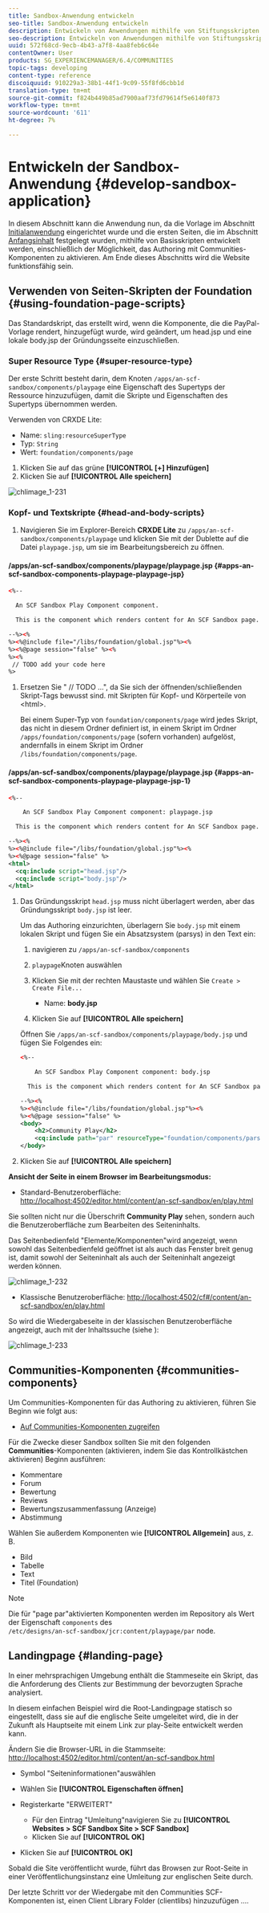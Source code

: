 ```yaml
---
title: Sandbox-Anwendung entwickeln
seo-title: Sandbox-Anwendung entwickeln
description: Entwickeln von Anwendungen mithilfe von Stiftungsskripten
seo-description: Entwickeln von Anwendungen mithilfe von Stiftungsskripten
uuid: 572f68cd-9ecb-4b43-a7f8-4aa8feb6c64e
contentOwner: User
products: SG_EXPERIENCEMANAGER/6.4/COMMUNITIES
topic-tags: developing
content-type: reference
discoiquuid: 910229a3-38b1-44f1-9c09-55f8fd6cbb1d
translation-type: tm+mt
source-git-commit: f824b449b85ad7900aaf73fd79614f5e6140f873
workflow-type: tm+mt
source-wordcount: '611'
ht-degree: 7%

---
```



# Entwickeln der Sandbox-Anwendung {#develop-sandbox-application}

In diesem Abschnitt kann die Anwendung nun, da die Vorlage im Abschnitt [Initialanwendung](initial-app.md) eingerichtet wurde und die ersten Seiten, die im Abschnitt [Anfangsinhalt](initial-content.md) festgelegt wurden, mithilfe von Basisskripten entwickelt werden, einschließlich der Möglichkeit, das Authoring mit Communities-Komponenten zu aktivieren. Am Ende dieses Abschnitts wird die Website funktionsfähig sein.

## Verwenden von Seiten-Skripten der Foundation {#using-foundation-page-scripts}

Das Standardskript, das erstellt wird, wenn die Komponente, die die PayPal-Vorlage rendert, hinzugefügt wurde, wird geändert, um head.jsp und eine lokale body.jsp der Gründungsseite einzuschließen.

### Super Resource Type {#super-resource-type}

Der erste Schritt besteht darin, dem Knoten `/apps/an-scf-sandbox/components/playpage` eine Eigenschaft des Supertyps der Ressource hinzuzufügen, damit die Skripte und Eigenschaften des Supertyps übernommen werden.

Verwenden von CRXDE Lite:

<!--Resolve steps below-->

* Name: `sling:resourceSuperType`
* Typ: `String`
* Wert: `foundation/components/page`

1. Klicken Sie auf das grüne **[!UICONTROL [+] Hinzufügen]**
1. Klicken Sie auf **[!UICONTROL Alle speichern]**

![chlimage_1-231](assets/chlimage_1-231.png)

### Kopf- und Textskripte {#head-and-body-scripts}

1. Navigieren Sie im Explorer-Bereich **CRXDE Lite** zu `/apps/an-scf-sandbox/components/playpage` und klicken Sie mit der Dublette auf die Datei `playpage.jsp`, um sie im Bearbeitungsbereich zu öffnen.

#### /apps/an-scf-sandbox/components/playpage/playpage.jsp {#apps-an-scf-sandbox-components-playpage-playpage-jsp}

```xml
<%--

  An SCF Sandbox Play Component component.

  This is the component which renders content for An SCF Sandbox page.

--%><%
%><%@include file="/libs/foundation/global.jsp"%><%
%><%@page session="false" %><%
%><%
 // TODO add your code here
%>
```

1. Ersetzen Sie &quot; // TODO ...&quot;, da Sie sich der öffnenden/schließenden Skript-Tags bewusst sind. mit Skripten für Kopf- und Körperteile von &lt;html>.

   Bei einem Super-Typ von `foundation/components/page` wird jedes Skript, das nicht in diesem Ordner definiert ist, in einem Skript im Ordner `/apps/foundation/components/page` (sofern vorhanden) aufgelöst, andernfalls in einem Skript im Ordner `/libs/foundation/components/page`.

#### /apps/an-scf-sandbox/components/playpage/playpage.jsp {#apps-an-scf-sandbox-components-playpage-playpage-jsp-1}

```xml
<%--

    An SCF Sandbox Play Component component: playpage.jsp

  This is the component which renders content for An SCF Sandbox page.

--%><%
%><%@include file="/libs/foundation/global.jsp"%><%
%><%@page session="false" %>
<html>
  <cq:include script="head.jsp"/>
  <cq:include script="body.jsp"/>
</html>
```

1. Das Gründungsskript `head.jsp` muss nicht überlagert werden, aber das Gründungsskript `body.jsp` ist leer.

   Um das Authoring einzurichten, überlagern Sie `body.jsp` mit einem lokalen Skript und fügen Sie ein Absatzsystem (parsys) in den Text ein:

   1. navigieren zu `/apps/an-scf-sandbox/components`
   1. `playpage`Knoten auswählen
   1. Klicken Sie mit der rechten Maustaste und wählen Sie `Create > Create File...`

      * Name: **body.jsp**
   1. Klicken Sie auf **[!UICONTROL Alle speichern]**

   Öffnen Sie `/apps/an-scf-sandbox/components/playpage/body.jsp` und fügen Sie Folgendes ein:

   ```xml
   <%--
   
       An SCF Sandbox Play Component component: body.jsp
   
     This is the component which renders content for An SCF Sandbox page.
   
   --%><%
   %><%@include file="/libs/foundation/global.jsp"%><%
   %><%@page session="false" %>
   <body>
       <h2>Community Play</h2>
       <cq:include path="par" resourceType="foundation/components/parsys" />
   </body>
   ```

1. Klicken Sie auf **[!UICONTROL Alle speichern]**

**Ansicht der Seite in einem Browser im Bearbeitungsmodus:**

* Standard-Benutzeroberfläche: [http://localhost:4502/editor.html/content/an-scf-sandbox/en/play.html](http://localhost:4502/editor.html/content/an-scf-sandbox/en/play.md)

Sie sollten nicht nur die Überschrift **Community Play** sehen, sondern auch die Benutzeroberfläche zum Bearbeiten des Seiteninhalts.

Das Seitenbedienfeld &quot;Elemente/Komponenten&quot;wird angezeigt, wenn sowohl das Seitenbedienfeld geöffnet ist als auch das Fenster breit genug ist, damit sowohl der Seiteninhalt als auch der Seiteninhalt angezeigt werden können.

![chlimage_1-232](assets/chlimage_1-232.png)

* Klassische Benutzeroberfläche: [http://localhost:4502/cf#/content/an-scf-sandbox/en/play.html](http://localhost:4502/cf#/content/an-scf-sandbox/en/play.html)

So wird die Wiedergabeseite in der klassischen Benutzeroberfläche angezeigt, auch mit der Inhaltssuche (siehe ):

![chlimage_1-233](assets/chlimage_1-233.png)

## Communities-Komponenten {#communities-components}

Um Communities-Komponenten für das Authoring zu aktivieren, führen Sie Beginn wie folgt aus:

* [Auf Communities-Komponenten zugreifen](basics.md#accessing-communities-components)

Für die Zwecke dieser Sandbox sollten Sie mit den folgenden **Communities**-Komponenten (aktivieren, indem Sie das Kontrollkästchen aktivieren) Beginn ausführen:

* Kommentare
* Forum
* Bewertung
* Reviews
* Bewertungszusammenfassung (Anzeige)
* Abstimmung

Wählen Sie außerdem Komponenten wie **[!UICONTROL Allgemein]** aus, z. B.

* Bild
* Tabelle
* Text
* Titel (Foundation)

>[!NOTE]
>
>Die für &quot;page par&quot;aktivierten Komponenten werden im Repository als Wert der Eigenschaft `components` des\
>`/etc/designs/an-scf-sandbox/jcr:content/playpage/par` node.

## Landingpage {#landing-page}

In einer mehrsprachigen Umgebung enthält die Stammeseite ein Skript, das die Anforderung des Clients zur Bestimmung der bevorzugten Sprache analysiert.

In diesem einfachen Beispiel wird die Root-Landingpage statisch so eingestellt, dass sie auf die englische Seite umgeleitet wird, die in der Zukunft als Hauptseite mit einem Link zur play-Seite entwickelt werden kann.

Ändern Sie die Browser-URL in die Stammseite: [http://localhost:4502/editor.html/content/an-scf-sandbox.html](https://locahost:4502/editor.html/content/an-scf-sandbox.html)

* Symbol &quot;Seiteninformationen&quot;auswählen
* Wählen Sie **[!UICONTROL Eigenschaften öffnen]**
* Registerkarte &quot;ERWEITERT&quot;

   * Für den Eintrag &quot;Umleitung&quot;navigieren Sie zu **[!UICONTROL Websites > SCF Sandbox Site > SCF Sandbox]**
   * Klicken Sie auf **[!UICONTROL OK]**

* Klicken Sie auf **[!UICONTROL OK]**

Sobald die Site veröffentlicht wurde, führt das Browsen zur Root-Seite in einer Veröffentlichungsinstanz eine Umleitung zur englischen Seite durch.

Der letzte Schritt vor der Wiedergabe mit den Communities SCF-Komponenten ist, einen Client Library Folder (clientlibs) hinzuzufügen .... **[](add-clientlibs.md)**
